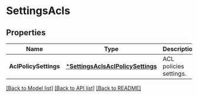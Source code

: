 # SettingsAcls

## Properties
Name | Type | Description | Notes
------------ | ------------- | ------------- | -------------
**AclPolicySettings** | [***SettingsAclsAclPolicySettings**](SettingsAclsAclPolicySettings.md) | ACL policies settings. | [optional] [default to null]

[[Back to Model list]](../README.md#documentation-for-models) [[Back to API list]](../README.md#documentation-for-api-endpoints) [[Back to README]](../README.md)


